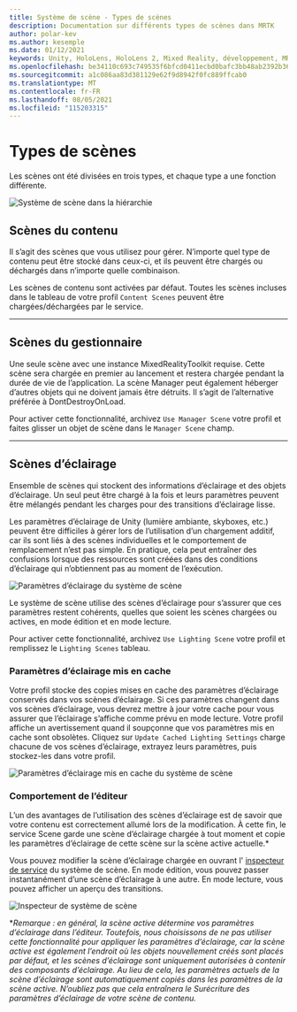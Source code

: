 ```yaml
---
title: Système de scène - Types de scènes
description: Documentation sur différents types de scènes dans MRTK
author: polar-kev
ms.author: kesemple
ms.date: 01/12/2021
keywords: Unity, HoloLens, HoloLens 2, Mixed Reality, développement, MRTK
ms.openlocfilehash: be34110c693c749535f6bfcd0411ecbd0bafc3bb48ab2392b3635c2e86a4dfb1
ms.sourcegitcommit: a1c086aa83d381129e62f9d8942f0fc889ffcab0
ms.translationtype: MT
ms.contentlocale: fr-FR
ms.lasthandoff: 08/05/2021
ms.locfileid: "115203315"
---
```

# <a name="scene-types"></a>Types de scènes

Les scènes ont été divisées en trois types, et chaque type a une fonction différente.

![Système de scène dans la hiérarchie](../images/scene-system/MRTK_SceneSystemEditorSceneHierarchy.PNG)

## <a name="content-scenes"></a>Scènes du contenu

Il s’agit des scènes que vous utilisez pour gérer. N’importe quel type de contenu peut être stocké dans ceux-ci, et ils peuvent être chargés ou déchargés dans n’importe quelle combinaison.

Les scènes de contenu sont activées par défaut. Toutes les scènes incluses dans le tableau de votre profil `Content Scenes` peuvent être chargées/déchargées par le service.

___

## <a name="manager-scenes"></a>Scènes du gestionnaire

Une seule scène avec une instance MixedRealityToolkit requise. Cette scène sera chargée en premier au lancement et restera chargée pendant la durée de vie de l’application. La scène Manager peut également héberger d’autres objets qui ne doivent jamais être détruits. Il s’agit de l’alternative préférée à DontDestroyOnLoad.

Pour activer cette fonctionnalité, archivez `Use Manager Scene` votre profil et faites glisser un objet de scène dans le `Manager Scene` champ.

___

## <a name="lighting-scenes"></a>Scènes d’éclairage

Ensemble de scènes qui stockent des informations d’éclairage et des objets d’éclairage. Un seul peut être chargé à la fois et leurs paramètres peuvent être mélangés pendant les charges pour des transitions d’éclairage lisse.

Les paramètres d’éclairage de Unity (lumière ambiante, skyboxes, etc.) peuvent être difficiles à gérer lors de l’utilisation d’un chargement additif, car ils sont liés à des scènes individuelles et le comportement de remplacement n’est pas simple. En pratique, cela peut entraîner des confusions lorsque des ressources sont créées dans des conditions d’éclairage qui n’obtiennent pas au moment de l’exécution.

![Paramètres d’éclairage du système de scène](../images/scene-system/MRTK_SceneSystemLightingSettings.PNG)

Le système de scène utilise des scènes d’éclairage pour s’assurer que ces paramètres restent cohérents, quelles que soient les scènes chargées ou actives, en mode édition et en mode lecture.

Pour activer cette fonctionnalité, archivez `Use Lighting Scene` votre profil et remplissez le `Lighting Scenes` tableau.

### <a name="cached-lighting-settings"></a>Paramètres d’éclairage mis en cache

Votre profil stocke des copies mises en cache des paramètres d’éclairage conservés dans vos scènes d’éclairage. Si ces paramètres changent dans vos scènes d’éclairage, vous devrez mettre à jour votre cache pour vous assurer que l’éclairage s’affiche comme prévu en mode lecture. Votre profil affiche un avertissement quand il soupçonne que vos paramètres mis en cache sont obsolètes. Cliquez sur `Update Cached Lighting Settings` charge chacune de vos scènes d’éclairage, extrayez leurs paramètres, puis stockez-les dans votre profil.

![Paramètres d’éclairage mis en cache du système de scène](../images/scene-system/MRTK_SceneSystemCachedLightingSettings.PNG)

### <a name="editor-behavior"></a>Comportement de l’éditeur

L’un des avantages de l’utilisation des scènes d’éclairage est de savoir que votre contenu est correctement allumé lors de la modification. À cette fin, le service Scene garde une scène d’éclairage chargée à tout moment et copie les paramètres d’éclairage de cette scène sur la scène active actuelle.\*

Vous pouvez modifier la scène d’éclairage chargée en ouvrant l' [inspecteur de service](../../configuration/mixed-reality-configuration-guide.md#editor-utilities) du système de scène. En mode édition, vous pouvez passer instantanément d’une scène d’éclairage à une autre. En mode lecture, vous pouvez afficher un aperçu des transitions.

![Inspecteur de système de scène](../images/scene-system/MRTK_SceneSystemServiceInspector.PNG)

\**Remarque : en général, la scène active détermine vos paramètres d’éclairage dans l’éditeur. Toutefois, nous choisissons de ne pas utiliser cette fonctionnalité pour appliquer les paramètres d’éclairage, car la scène active est également l’endroit où les objets nouvellement créés sont placés par défaut, et les scènes d’éclairage sont uniquement autorisées à contenir des composants d’éclairage. Au lieu de cela, les paramètres actuels de la scène d’éclairage sont automatiquement copiés dans les paramètres de la scène active. N’oubliez pas que cela entraînera le Surécriture des paramètres d’éclairage de votre scène de contenu.*
